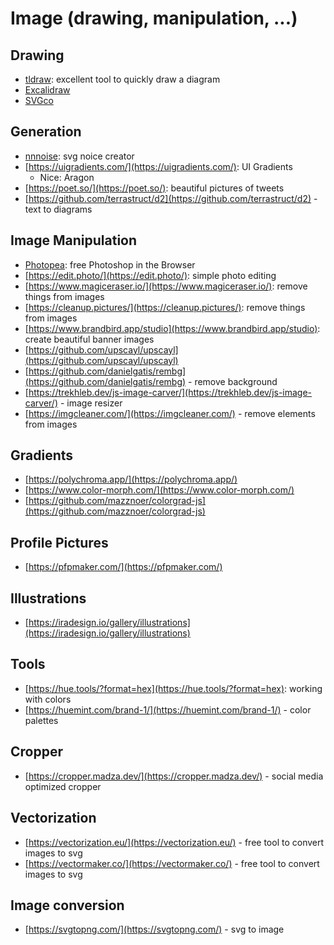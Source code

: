 # Image (drawing, manipulation, ...)

## Drawing

- [tldraw](https://www.tldraw.com/): excellent tool to quickly draw a diagram
- [Excalidraw](https://excalidraw.com/)
- [SVGco](https://svgco.de/)

## Generation

- [nnnoise](https://fffuel.co/nnnoise/): svg noice creator
- [https://uigradients.com/](https://uigradients.com/): UI Gradients
  - Nice: Aragon
- [https://poet.so/](https://poet.so/): beautiful pictures of tweets
- [https://github.com/terrastruct/d2](https://github.com/terrastruct/d2) - text to diagrams

## Image Manipulation

- [Photopea](https://www.photopea.com/): free Photoshop in the Browser
- [https://edit.photo/](https://edit.photo/): simple photo editing
- [https://www.magiceraser.io/](https://www.magiceraser.io/): remove things from images
- [https://cleanup.pictures/](https://cleanup.pictures/): remove things from images
- [https://www.brandbird.app/studio](https://www.brandbird.app/studio): create beautiful banner images
- [https://github.com/upscayl/upscayl](https://github.com/upscayl/upscayl)
- [https://github.com/danielgatis/rembg](https://github.com/danielgatis/rembg) - remove background
- [https://trekhleb.dev/js-image-carver/](https://trekhleb.dev/js-image-carver/) - image resizer
- [https://imgcleaner.com/](https://imgcleaner.com/) - remove elements from images

## Gradients

- [https://polychroma.app/](https://polychroma.app/)
- [https://www.color-morph.com/](https://www.color-morph.com/)
- [https://github.com/mazznoer/colorgrad-js](https://github.com/mazznoer/colorgrad-js)

## Profile Pictures

- [https://pfpmaker.com/](https://pfpmaker.com/)

## Illustrations

- [https://iradesign.io/gallery/illustrations](https://iradesign.io/gallery/illustrations)

## Tools

- [https://hue.tools/?format=hex](https://hue.tools/?format=hex): working with colors
- [https://huemint.com/brand-1/](https://huemint.com/brand-1/) - color palettes

## Cropper

- [https://cropper.madza.dev/](https://cropper.madza.dev/) - social media optimized cropper

## Vectorization

- [https://vectorization.eu/](https://vectorization.eu/) - free tool to convert images to svg
- [https://vectormaker.co/](https://vectormaker.co/) - free tool to convert images to svg

## Image conversion

- [https://svgtopng.com/](https://svgtopng.com/) - svg to image
